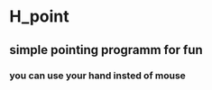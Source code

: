 # H_point
## simple pointing programm for fun<br> 
### you can use your hand insted of mouse <br>



